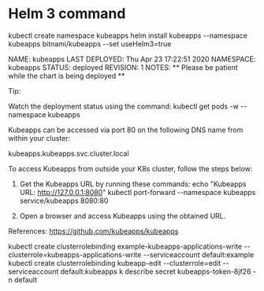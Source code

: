 # Helm 3 command
kubectl create namespace kubeapps
helm install kubeapps --namespace kubeapps bitnami/kubeapps --set useHelm3=true




NAME: kubeapps
LAST DEPLOYED: Thu Apr 23 17:22:51 2020
NAMESPACE: kubeapps
STATUS: deployed
REVISION: 1
NOTES:
** Please be patient while the chart is being deployed **

Tip:

  Watch the deployment status using the command: kubectl get pods -w --namespace kubeapps

Kubeapps can be accessed via port 80 on the following DNS name from within your cluster:

   kubeapps.kubeapps.svc.cluster.local

To access Kubeapps from outside your K8s cluster, follow the steps below:

1. Get the Kubeapps URL by running these commands:
   echo "Kubeapps URL: http://127.0.0.1:8080"
   kubectl port-forward --namespace kubeapps service/kubeapps 8080:80

2. Open a browser and access Kubeapps using the obtained URL.


References: https://github.com/kubeapps/kubeapps



kubectl create clusterrolebinding example-kubeapps-applications-write --clusterrole=kubeapps-applications-write --serviceaccount default:example
kubectl create clusterrolebinding  kubeapp-edit --clusterrole=edit --serviceaccount default:kubeapps
 k describe secret  kubeapps-token-8jf26 -n default
